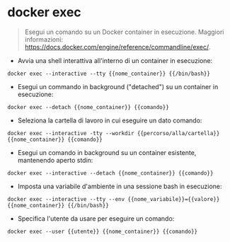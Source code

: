 # docker exec

> Esegui un comando su un Docker container in esecuzione.
> Maggiori informazioni: <https://docs.docker.com/engine/reference/commandline/exec/>.

- Avvia una shell interattiva all'interno di un container in esecuzione:

`docker exec --interactive --tty {{nome_container}} {{/bin/bash}}`

- Esegui un commando in background ("detached") su un container in esecuzione:

`docker exec --detach {{nome_container}} {{comando}}`

- Seleziona la cartella di lavoro in cui eseguire un dato comando:

`docker exec --interactive -tty --workdir {{percorso/alla/cartella}} {{nome_container}} {{comando}}`

- Esegui un comando in background su un container esistente, mantenendo aperto stdin:

`docker exec --interactive --detach {{nome_container}} {{comando}}`

- Imposta una variabile d'ambiente in una sessione bash in esecuzione:

`docker exec --interactive --tty --env {{nome_variabile}}={{valore}} {{nome_container}} {{/bin/bash}}`

- Specifica l'utente da usare per eseguire un comando:

`docker exec --user {{utente}} {{nome_container}} {{comando}}`

